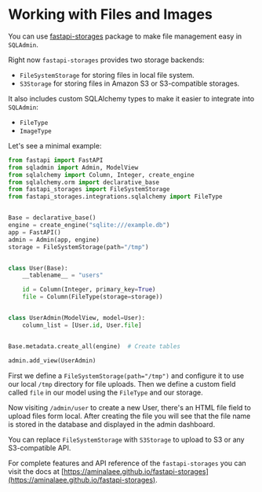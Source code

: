 # Working with Files and Images

You can use [fastapi-storages](https://github.com/aminalaee/fastapi-storages) package
to make file management easy in `SQLAdmin`.

Right now `fastapi-storages` provides two storage backends:

- `FileSystemStorage` for storing files in local file system.
- `S3Storage` for storing files in Amazon S3 or S3-compatible storages.

It also includes custom SQLAlchemy types to make it easier to integrate into `SQLAdmin`:

- `FileType`
- `ImageType`

Let's see a minimal example:

```python
from fastapi import FastAPI
from sqladmin import Admin, ModelView
from sqlalchemy import Column, Integer, create_engine
from sqlalchemy.orm import declarative_base
from fastapi_storages import FileSystemStorage
from fastapi_storages.integrations.sqlalchemy import FileType


Base = declarative_base()
engine = create_engine("sqlite:///example.db")
app = FastAPI()
admin = Admin(app, engine)
storage = FileSystemStorage(path="/tmp")


class User(Base):
    __tablename__ = "users"

    id = Column(Integer, primary_key=True)    
    file = Column(FileType(storage=storage))


class UserAdmin(ModelView, model=User):
    column_list = [User.id, User.file]


Base.metadata.create_all(engine)  # Create tables

admin.add_view(UserAdmin)
```

First we define a `FileSystemStorage(path="/tmp")` and configure it to use our local `/tmp` directory for file uploads.
Then we define a custom field called `file` in our model using the `FileType` and our storage.

Now visiting `/admin/user` to create a new User,
there's an HTML file field to upload files form local.
After creating the file you will see that the file name is stored in the database
and displayed in the admin dashboard.

You can replace `FileSystemStorage` with `S3Storage` to upload to S3 or any S3-compatible API.

For complete features and API reference of the `fastapi-storages` you can visit the docs at [https://aminalaee.github.io/fastapi-storages](https://aminalaee.github.io/fastapi-storages).
